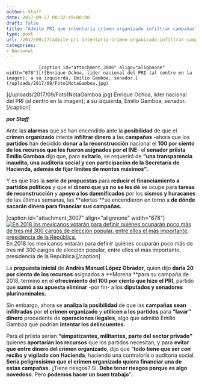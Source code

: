 ```yaml
---
author: Staff
date: 2017-09-27 08:32:49+00:00
draft: false
title: "Admite PRI que intentaría crimen organizado infiltrar campañas"
type: post
url: /2017/09/27/admite-pri-intentaria-crimen-organizado-infiltrar-campanas/
categories:
- Nacional
---
```



				[caption id="attachment_3006" align="alignnone" width="678"][![Enrique Ochoa, líder nacional del PRI (al centro en la imagen); a su izquierda, Emilio Gamboa, senador.](/uploads/2017/09/Foto1NotaGamboa.jpg)
](/uploads/2017/09/Foto1NotaGamboa.jpg) Enrique Ochoa, líder nacional del PRI (al centro en la imagen); a su izquierda, Emilio Gamboa, senador.[/caption]

_**por Staff**_

Ante las **alarmas** que se han encendido ante la **posibilidad** de que el **crimen organizado** intente **infiltrar dinero** a las **campañas** -ahora que los **partidos** han decidido **donar a la reconstrucción** nacional el **100 por ciento de los recursos **que les fueron** asignados por el INE**- el **senador priista Emilio Gamboa** dijo que, para **evitarlo**, se requerirá de **“una transparencia inaudita, una auditoria social y con participación de la Secretaría de Hacienda, además de fijar límites de montos máximos".**

Y es que tras la **serie de propuestas** para **reducir el financiamiento a partidos políticos** y que el **dinero que ya no se les dé** se ocupe para **tareas de reconstrucción** y **apoyo a los damnificados** por los **sismos y huracanes** de las últimas semanas, las **alertas **se encendieron en torno a **de dónde sacarán dinero para financiar sus campañas.**

[caption id="attachment_3007" align="alignnone" width="678"][![En 2018 los mexicanos votarán para definir quiénes ocuparán poco más de tres mil 300 cargos de elección popular, entre ellos el más importante, presidencia de la República.](/uploads/2017/09/Foto2NotaGamboa.jpg)
](/uploads/2017/09/Foto2NotaGamboa.jpg) En 2018 los mexicanos votarán para definir quiénes ocuparán poco más de tres mil 300 cargos de elección popular, entre ellos el más importante, presidencia de la República.[/caption]

La **propuesta inicial** de **Andrés Manuel López Obrador**, quien dijo **daría 20 por ciento de los recursos** asignados a **Morena **para su campaña de 2018, terminó en el **ofrecimiento del 100 por ciento que hizo el PRI**, partido que **sumó a su apuesta eliminar** -por fin- a los **diputados y senadores plurinominales.**

Sin embargo, ahora se **analiza la posibilidad** de que las **campañas sean infiltradas** por **el crimen organizado** y **utilicen a los partidos** para **“lavar” dinero** procedente de **operaciones ilegales**, algo que admitió Emilio Gamboa que podrían **intentar los delincuentes.**

Para el priista serían **“simpatizantes, militantes, parte del sector privado”** quienes **aportarían los recursos** que los partidos necesitan, y para **evitar que entre dinero del crimen organizado**, dijo que "**todo tiene que ser con recibo y vigilado con Hacienda**, haciendo una contraloría o auditoría social. **Sería peligrosísimo que el crimen organizado quiera financiar una de estas campañas.** ¿Tiene riesgos? Sí. **Debe tener riesgos porque es algo novedoso**. Pero **podemos hacer un buen trabajo**".		
